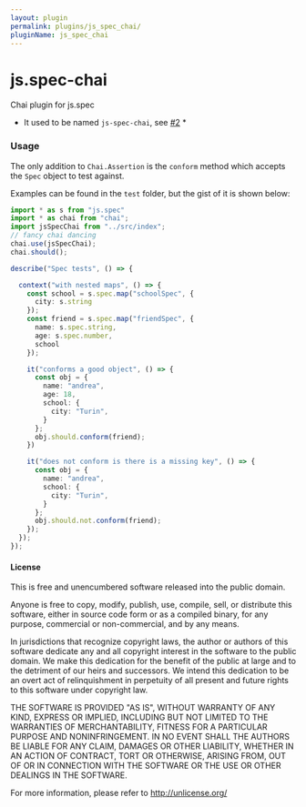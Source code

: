 ```yaml
---
layout: plugin
permalink: plugins/js_spec_chai/
pluginName: js_spec_chai
---
```


# js.spec-chai

Chai plugin for js.spec

* It used to be named `js-spec-chai`, see [#2](https://github.com/arichiardi/js.spec-chai/issues/2) *

### Usage

The only addition to `Chai.Assertion` is the `conform` method which accepts the `Spec` object to test against.

Examples can be found in the `test` folder, but the gist of it is shown below:

```typescript
import * as s from "js.spec"
import * as chai from "chai";
import jsSpecChai from "../src/index";
// fancy chai dancing
chai.use(jsSpecChai);
chai.should();

describe("Spec tests", () => {

  context("with nested maps", () => {
    const school = s.spec.map("schoolSpec", {
      city: s.string
    });
    const friend = s.spec.map("friendSpec", {
      name: s.spec.string,
      age: s.spec.number,
      school
    });

    it("conforms a good object", () => {
      const obj = {
        name: "andrea",
        age: 18,
        school: {
          city: "Turin",
        }
      };
      obj.should.conform(friend);
    })

    it("does not conform is there is a missing key", () => {
      const obj = {
        name: "andrea",
        school: {
          city: "Turin",
        }
      };
      obj.should.not.conform(friend);
    });
  });
});
```

#### License

This is free and unencumbered software released into the public domain.

Anyone is free to copy, modify, publish, use, compile, sell, or
distribute this software, either in source code form or as a compiled
binary, for any purpose, commercial or non-commercial, and by any
means.

In jurisdictions that recognize copyright laws, the author or authors
of this software dedicate any and all copyright interest in the
software to the public domain. We make this dedication for the benefit
of the public at large and to the detriment of our heirs and
successors. We intend this dedication to be an overt act of
relinquishment in perpetuity of all present and future rights to this
software under copyright law.

THE SOFTWARE IS PROVIDED "AS IS", WITHOUT WARRANTY OF ANY KIND,
EXPRESS OR IMPLIED, INCLUDING BUT NOT LIMITED TO THE WARRANTIES OF
MERCHANTABILITY, FITNESS FOR A PARTICULAR PURPOSE AND NONINFRINGEMENT.
IN NO EVENT SHALL THE AUTHORS BE LIABLE FOR ANY CLAIM, DAMAGES OR
OTHER LIABILITY, WHETHER IN AN ACTION OF CONTRACT, TORT OR OTHERWISE,
ARISING FROM, OUT OF OR IN CONNECTION WITH THE SOFTWARE OR THE USE OR
OTHER DEALINGS IN THE SOFTWARE.

For more information, please refer to <http://unlicense.org/>


